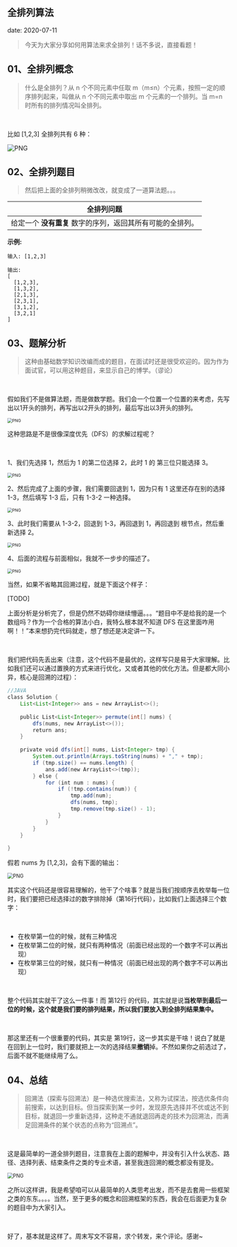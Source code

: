  
##	全排列算法
date:	2020-07-11
 

> 今天为大家分享如何用算法来求全排列！话不多说，直接看题！

## 01、全排列概念

> 什么是全排列？从 n 个不同元素中任取 m（m≤n）个元素，按照一定的顺序排列起来，叫做从 n 个不同元素中取出 m 个元素的一个排列。当 m=n 时所有的排列情况叫全排列。

<br/>

比如 [1,2,3] 全排列共有 6 种：

<img src="./1/1.jpg" alt="PNG"  />

## 02、全排列题目

> 然后把上面的全排列稍微改改，就变成了一道算法题。。。

| 全排列问题                                                 |
| ---------------------------------------------------------- |
| 给定一个 **没有重复** 数字的序列，返回其所有可能的全排列。 |

**示例:**

```
输入: [1,2,3]

输出:
[
  [1,2,3],
  [1,3,2],
  [2,1,3],
  [2,3,1],
  [3,1,2],
  [3,2,1]
]
```

## 03、题解分析

> 这种由基础数学知识改编而成的题目，在面试时还是很受欢迎的。因为作为面试官，可以用这种题目，来显示自己的博学。（谬论）

<br/>

假如我们不是做算法题，而是做数学题。我们会一个位置一个位置的来考虑，先写出以1开头的排列，再写出以2开头的排列，最后写出以3开头的排列。

<img src="./1/2.jpg" alt="PNG" style="zoom:67%;" />

这种思路是不是很像深度优先（DFS）的求解过程呢？

<br/>

1、我们先选择 1，然后为 1 的第二位选择 2，此时 1 的 第三位只能选择 3。

<img src="./1/3.jpg" alt="PNG" style="zoom:67%;" />

2、然后完成了上面的步骤，我们需要回退到 1，因为只有 1 这里还存在别的选择 1-3，然后填写 1-3 后，只有 1-3-2 一种选择。

<img src="./1/4.jpg" alt="PNG" style="zoom:67%;" />

3、此时我们需要从 1-3-2，回退到 1-3，再回退到 1，再回退到 根节点，然后重新选择 2。

<img src="./1/5.jpg" alt="PNG" style="zoom:67%;" />

4、后面的流程与前面相似，我就不一步步的描述了。

<img src="./1/6.jpg" alt="PNG" style="zoom:67%;" />

当然，如果不省略其回溯过程，就是下面这个样子：

[TODO]

上面分析是分析完了，但是仍然不妨碍你继续懵逼。。。“题目中不是给我的是一个数组吗？作为一个合格的算法小白，我特么根本就不知道 DFS 在这里面咋用啊！！”本来想扔完代码就走，想了想还是决定讲一下。

<br/>

我们把代码先丢出来（注意，这个代码不是最优的，这样写只是易于大家理解。比如我们还可以通过置换的方式来进行优化，又或者其他的优化方法。但是都大同小异，核心是回溯的过程）：

```java
//JAVA 
class Solution { 
    List<List<Integer>> ans = new ArrayList<>(); 
       
    public List<List<Integer>> permute(int[] nums) { 
        dfs(nums, new ArrayList<>()); 
        return ans; 
    }
    
    private void dfs(int[] nums, List<Integer> tmp) {
        System.out.println(Arrays.toString(nums) + "," + tmp);
        if (tmp.size() == nums.length) {
            ans.add(new ArrayList<>(tmp));
        } else {
            for (int num : nums) {
                if (!tmp.contains(num)) {
                    tmp.add(num);
                    dfs(nums, tmp);
                    tmp.remove(tmp.size() - 1);
                }
            }
        }
    }
    
}
```

假若 nums 为 [1,2,3]，会有下面的输出：

<img src="./1/7.jpg" alt="PNG" style="zoom: 80%;" />

其实这个代码还是很容易理解的，他干了个啥事？就是当我们按顺序去枚举每一位时，我们要把已经选择过的数字排除掉（第16行代码），比如我们上面选择三个数字：

<br/>

- 在枚举第一位的时候，就有三种情况
- 在枚举第二位的时候，就只有两种情况（前面已经出现的一个数字不可以再出现）
- 在枚举第三位的时候，就只有一种情况（前面已经出现的两个数字不可以再出现）

<br/>

整个代码其实就干了这么一件事！而 第12行 的代码，其实就是说**当枚举到最后一位的时候，这个就是我们要的排列结果，所以我们要放入到全排列结果集中。**

<br/>

那这里还有一个很重要的代码，其实是 第19行，这一步其实是干啥！说白了就是在回到上一位时，我们要就把上一次的选择结果**撤销**掉。不然如果你之前选过了，后面不就不能继续用了么。

## 04、总结

> 回溯法（探索与回溯法）是一种选优搜索法，又称为试探法，按选优条件向前搜索，以达到目标。但当探索到某一步时，发现原先选择并不优或达不到目标，就退回一步重新选择，这种走不通就退回再走的技术为回溯法，而满足回溯条件的某个状态的点称为“回溯点”。

<br/>

这是最简单的一道全排列题目，注意我在上面的题解中，并没有引入什么状态、路径、选择列表、结束条件之类的专业术语，甚至我连回溯的概念都没有提及。

<img src="./1/8.gif" alt="PNG" style="zoom: 80%;" />

之所以这样讲，我是希望咱可以从最简单的人类思考出发，而不是去套用一些框架之类的东东。。。。当然，至于更多的概念和回溯框架的东西，我会在后面更为复杂的题目中为大家引入。

<br/>

好了，基本就是这样了。周末写文不容易，求个转发，来个评论。感谢~